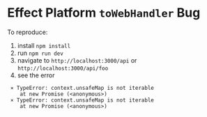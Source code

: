 
# Effect Platform `toWebHandler` Bug

To reproduce:

1. install `npm install`
2. run `npm run dev`
3. navigate to `http://localhost:3000/api` or `http://localhost:3000/api/foo`
4. see the error

```
 ⨯ TypeError: context.unsafeMap is not iterable
    at new Promise (<anonymous>)
 ⨯ TypeError: context.unsafeMap is not iterable
    at new Promise (<anonymous>)
```